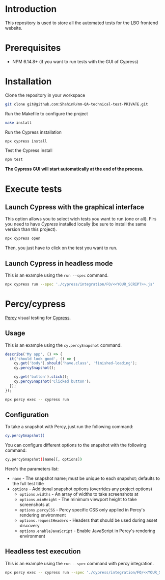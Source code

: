 # Introduction
This repository is used to store all the automated tests for the LBO frontend website.

# Prerequisites
- NPM 6.14.8+ (if you want to run tests with the GUI of Cypress)

# Installation
Clone the repository in your workspace
```bash
git clone git@github.com:ShahinR/mm-QA-technical-test-PRIVATE.git
```
Run the Makefile to configure the project
```bash
make install
```
Run the Cypress installation
```bash
npx cypress install
```
Test the Cypress install
```bash
npm test
````

**The Cypress GUI will start automatically at the end of the process.**

# Execute tests
## Launch Cypress with the graphical interface
This option allows you to select wich tests you want to run (one or all).
Firs you need to have _Cypress_ installed locally (be sure to install the same version than this project).
```bash
npx cypress open
```
Then, you just have to click on the test you want to run.

## Launch Cypress in headless mode
This is an example using the `run --spec` command.

```bash
npx cypress run --spec './cypress/integration/FO/<<YOUR_SCRIPT>>.js'
```

# Percy/cypress
[Percy](https://percy.io) visual testing for [Cypress](https://cypress.io).

## Usage
This is an example using the `cy.percySnapshot` command.

```javascript
describe('My app', () => {
  it('should look good', () => {
    cy.get('body').should('have.class', 'finished-loading');
    cy.percySnapshot();

    cy.get('button').click();
    cy.percySnapshot('Clicked button');
  });
});
```

```bash
npx percy exec -- cypress run
````

## Configuration
To take a snapshot with Percy, just run the following command:
```bash
cy.percySnapshot()
```
You can configure different options to the snapshot with the following command:
```bash
cy.percySnapshot([name][, options])
```
Here's the parameters list:
- `name` - The snapshot name; must be unique to each snapshot; defaults to the full test title
- `options` - Additional snapshot options (overrides any project options)
  - `options.widths` - An array of widths to take screenshots at
  - `options.minHeight` - The minimum viewport height to take screenshots at
  - `options.percyCSS` - Percy specific CSS only applied in Percy's rendering environment
  - `options.requestHeaders` - Headers that should be used during asset discovery
  - `options.enableJavaScript` - Enable JavaScript in Percy's rendering environment

## Headless test execution
This is an example using the `run --spec` command with percy integration.

```bash
npx percy exec -- cypress run --spec './cypress/integration/FO/<<YOUR_SCRIPT>>.js'
```
